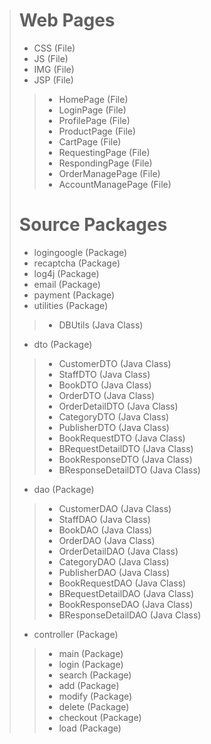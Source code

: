 > # Web Pages
> - CSS (File)
> - JS (File)
> - IMG (File)
> - JSP (File)
>> - HomePage (File)
>> - LoginPage (File)
>> - ProfilePage (File)
>> - ProductPage (File)
>> - CartPage (File)
>> - RequestingPage (File)
>> - RespondingPage (File)
>> - OrderManagePage (File)
>> - AccountManagePage (File)
> # Source Packages
> - logingoogle (Package)
> - recaptcha (Package)
> - log4j (Package)
> - email (Package)
> - payment (Package)
> - utilities (Package)
>> - DBUtils (Java Class)
> - dto (Package)
>> - CustomerDTO (Java Class)
>> - StaffDTO (Java Class)
>> - BookDTO (Java Class)
>> - OrderDTO (Java Class)
>> - OrderDetailDTO (Java Class)
>> - CategoryDTO (Java Class)
>> - PublisherDTO (Java Class)
>> - BookRequestDTO (Java Class)
>> - BRequestDetailDTO (Java Class)
>> - BookResponseDTO (Java Class)
>> - BResponseDetailDTO (Java Class)
> - dao (Package)
>> - CustomerDAO (Java Class)
>> - StaffDAO (Java Class)
>> - BookDAO (Java Class)
>> - OrderDAO (Java Class)
>> - OrderDetailDAO (Java Class)
>> - CategoryDAO (Java Class)
>> - PublisherDAO (Java Class)
>> - BookRequestDAO (Java Class)
>> - BRequestDetailDAO (Java Class)
>> - BookResponseDAO (Java Class)
>> - BResponseDetailDAO (Java Class)
> - controller (Package)
>> - main (Package)
>> - login (Package)
>> - search (Package)
>> - add (Package)
>> - modify (Package)
>> - delete (Package) 
>> - checkout (Package)
>> - load (Package)
